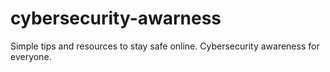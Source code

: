 # cybersecurity-awarness
Simple tips and resources to stay safe online. Cybersecurity awareness for everyone.

